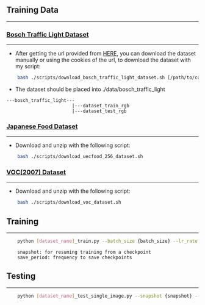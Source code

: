 ## Training Data  ##
***

### [Bosch Traffic Light Dataset](https://hci.iwr.uni-heidelberg.de/node/6132) ###
***

- After getting the url provided from [HERE](https://hci.iwr.uni-heidelberg.de/node/6132), you can download the dataset manually or using the cookies of the url, to download the dataset with my script:

```bash
    bash ./scripts/download_bosch_traffic_light_dataset.sh [/path/to/cookies file]
```

- The dataset should be placed into ./data/bosch_traffic_light
```text
---bosch_traffic_light---
                        |---dataset_train_rgb
                        |---dataset_test_rgb
```

### [Japanese Food Dataset](http://foodcam.mobi/dataset256.html)
***

- Download and unzip with the following script:
```bash
    bash ./scripts/download_uecfood_256_dataset.sh
```

### [VOC(2007) Dataset](http://host.robots.ox.ac.uk/pascal/VOC/voc2007/)
***

- Download and unzip with the following script:
```bash
    bash ./scripts/download_voc_dataset.sh
```

## Training ##
***

```bash
    python [dataset_name]_train.py --batch_size {batch_size} --lr_rate {lr_rate} --num_epoch {num_epoch} --snapshot {snapshot} --save_period {save_period}
```

```text
    snapshot: for resuming training from a checkpoint
    save_period: frequency to save checkpoints
```

## Testing ##
***

```bash
    python [dataset_name]_test_single_image.py --snapshot {snapshot} --image_path {image_path} --conf_thresh {conf_thresh}
```
